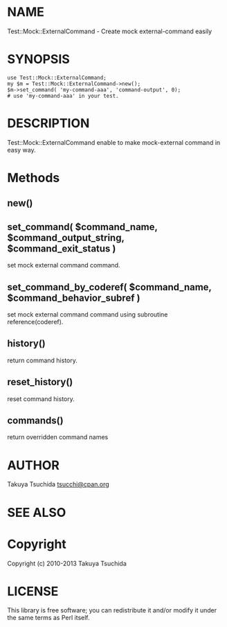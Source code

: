 # NAME

Test::Mock::ExternalCommand - Create mock external-command easily

# SYNOPSIS

    use Test::Mock::ExternalCommand;
    my $m = Test::Mock::ExternalCommand->new();
    $m->set_command( 'my-command-aaa', 'command-output', 0);
    # use 'my-command-aaa' in your test.

# DESCRIPTION

Test::Mock::ExternalCommand enable to make mock-external command in easy way.

# Methods

## new()

## set\_command( $command\_name,  $command\_output\_string, $command\_exit\_status )

set mock external command command.

## set\_command\_by\_coderef( $command\_name,  $command\_behavior\_subref )

set mock external command command using subroutine reference(coderef).

## history()

return command history.

## reset\_history()

reset command history.

## commands()

return overridden command names

# AUTHOR

Takuya Tsuchida <tsucchi@cpan.org>

# SEE ALSO

# Copyright

Copyright (c) 2010-2013 Takuya Tsuchida

# LICENSE

This library is free software; you can redistribute it and/or modify
it under the same terms as Perl itself.
